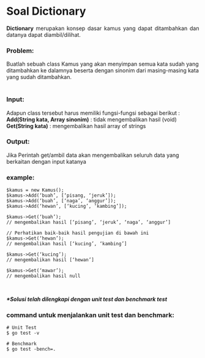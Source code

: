 # Soal Dictionary

<p align=justify><b>Dictionary</b> merupakan konsep dasar kamus yang dapat ditambahkan dan datanya dapat diambil/dilihat.
</p>

### Problem:

Buatlah sebuah class Kamus yang akan menyimpan semua kata sudah yang ditambahkan ke dalamnya beserta dengan sinonim dari masing-masing kata yang sudah ditambahkan.<br>
<br>

### Input:

Adapun class tersebut harus memiliki fungsi-fungsi sebagai berikut :<br>
<b>Add(String kata, Array sinonim)</b> : tidak mengembalikan hasil (void)<br>
<b>Get(String kata)</b> : mengembalikan hasil array of strings
<br>

### Output:

Jika Perintah get/ambil data akan mengembalikan seluruh data yang berkaitan dengan input katanya
<br>

### example:

```
$kamus = new Kamus();
$kamus->Add(‘buah’, [‘pisang, ‘jeruk’]);
$kamus->Add(‘buah’, [‘naga’, ‘anggur’]);
$kamus->Add(‘hewan’, [‘kucing’, ‘kambing’]);

$kamus->Get(‘buah’);
// mengembalikan hasil [‘pisang’, ‘jeruk’, ‘naga’, ‘anggur’]

// Perhatikan baik-baik hasil pengujian di bawah ini
$kamus->Get(‘hewan’);
// mengembalikan hasil [‘kucing’, ‘kambing’]

$kamus->Get(‘kucing’);
// mengembalikan hasil [‘hewan’]

$kamus->Get(‘mawar’);
// mengembalikan hasil null
```

<br>

<i><b>*Solusi telah dilengkapi dengan unit test dan benchmark test</b></i>

### command untuk menjalankan unit test dan benchmark:

```
# Unit Test
$ go test -v

# Benchmark
$ go test -bench=.
```